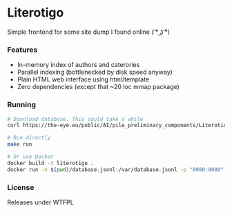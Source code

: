 # Literotigo
Simple frontend for some site dump I found online ( ͡° ͜ʖ ͡°)

### Features
* In-memory index of authors and caterories
* Parallel indexing (bottlenecked by disk speed anyway)
* Plain HTML web interface using html/template
* Zero dependencies (except that ~20 loc mmap package)

### Running
```sh
# Download database. This could take a while
curl https://the-eye.eu/public/AI/pile_preliminary_components/Literotica.jsonl.zst | zstdcat > database.jsonl

# Run directly
make run

# Or use Docker
docker build -t literotigo .
docker run -v $(pwd)/database.jsonl:/var/database.jsonl -p "8080:8080" literotigo
```

### License
Releases under WTFPL